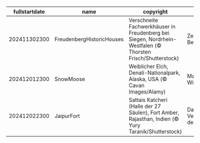 |fullstartdate|name|copyright|title|image|
|--|--|--|--|--|
202411302300|FreudenbergHistoricHouses|Verschneite Fachwerkhäuser in Freudenberg bei Siegen, Nordrhein-Westfalen (© Thorsten Frisch/Shutterstock)|Zeit der Besinnung|![](/de-DE/2024/12/202411302300FreudenbergHistoricHouses.jpg)|
202412012300|SnowMoose|Weiblicher Elch, Denali-Nationalpark, Alaska, USA (© Cavan Images/Alamy)|Majestät der Wildnis|![](/de-DE/2024/12/202412012300SnowMoose.jpg)|
202412022300|JaipurFort|Sattais Katcheri (Halle der 27 Säulen), Fort Amber, Rajasthan, Indien (© Yury Taranik/Shutterstock)|Das Vermächtnis der Säulen|![](/de-DE/2024/12/202412022300JaipurFort.jpg)|
